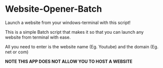 # Website-Opener-Batch
Launch a website from your windows-terminal with this script!


This is a simple Batch script that makes it so that you can launch any website from terminal with ease.


All you need to enter is the website name (Eg. Youtube) and the domain (Eg. net or com)


**NOTE THIS APP DOES NOT ALLOW YOU TO HOST A WEBSITE**

